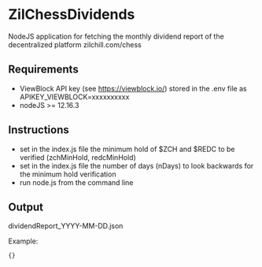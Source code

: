 # ZilChessDividends
NodeJS application for fetching the monthly dividend report of the decentralized platform zilchill.com/chess

## Requirements
* ViewBlock API key (see https://viewblock.io/) stored in the .env file as APIKEY_VIEWBLOCK=xxxxxxxxxx
* nodeJS >= 12.16.3

## Instructions
* set in the index.js file the minimum hold of $ZCH and $REDC to be verified (zchMinHold, redcMinHold)
* set in the index.js file the number of days (nDays) to look backwards for the minimum hold verification
* run node.js from the command line

## Output
dividendReport_YYYY-MM-DD.json

Example:
```
{}
```
